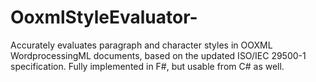 # OoxmlStyleEvaluator-
Accurately evaluates paragraph and character styles in OOXML WordprocessingML documents, based on the updated ISO/IEC 29500-1 specification. Fully implemented in F#, but usable from C# as well.
